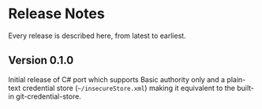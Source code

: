 Release Notes
=============
Every release is described here, from latest to earliest.

Version 0.1.0
-------------
Initial release of C# port which supports Basic authority only and a plain-text credential store (`~/insecureStore.xml`) making it equivalent to the built-in git-credential-store.
